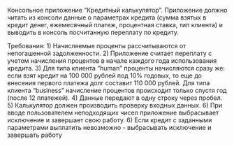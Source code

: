 Консольное приложение “Кредитный калькулятор”.
Приложение должно читать из консоли данные о параметрах кредита (сумма взятых в кредит денег, 
ежемесячный платеж, процентная ставка, тип клиента) и выводить в консоль посчитанную переплату по кредиту.

Требования:
    1) Начисляемые проценты рассчитываются от непогашенной задолженности.
    2) Приложение считает переплату с учетом начисления процентов в начале каждого года использования кредита.
    3) Для типа клиента “human” проценты начисляются сразу же: 
        если взят кредит на 100 000 рублей под 10% годовых, то еще до внесения первого платежа долг составит 
        110 000 рублей.
        Для типа клиента “business” начисление процентов происходит только спустя год (после 12 платежей).
    4) Данные передают в одну строку через пробел.
    5) Калькулятор должен производить проверку входных данных.
    6) При вводе пользователем неподходящих чисел приложение выбрасывает исключение и завершает свою работу.
    6) Если кредит с заданными параметрами выплатить невозможно - выбрасывать исключение и завершать работу
